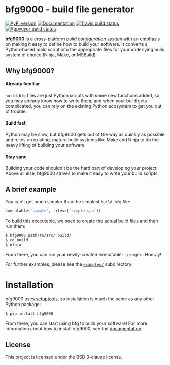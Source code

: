 # bfg9000 - build file generator

[![PyPi version][pypi-image]][pypi-link]
[![Documentation][documentation-image]][documentation-link]
[![Travis build status][travis-image]][travis-link]
[![Appveyor build status][appveyor-image]][appveyor-link]

**bfg9000** is a cross-platform *build configuration system* with an emphasis on
making it easy to define how to build your software. It converts a Python-based
build script into the appropriate files for your underlying build system of
choice (Ninja, Make, or MSBuild).

## Why bfg9000?

#### Already familiar

`build.bfg` files are just Python scripts with some new functions added, so you
may already know how to write them; and when your build gets complicated, you
can rely on the existing Python ecosystem to get you out of trouble.

#### Build fast

Python may be slow, but bfg9000 gets out of the way as quickly as possible and
relies on existing, mature build systems like Make and Ninja to do the heavy
lifting of building your software.

#### Stay sane

Building your code shouldn't be the hard part of developing your project. Above
all else, bfg9000 strives to make it easy to write your build scripts.

## A brief example

You can't get much simpler than the simplest `build.bfg` file:

```python
executable('simple', files=['simple.cpp'])
```

To build this executable, we need to create the actual build files and then
run them:

```sh
$ bfg9000 path/to/src/ build/
$ cd build
$ ninja
```

From there, you can run your newly-created executable: `./simple`. Hooray!

For further examples, please see the
[`examples/`](https://github.com/jimporter/bfg9000/tree/master/examples)
subdirectory.

# Installation

bfg9000 uses [setuptools](https://pythonhosted.org/setuptools/), so installation
is much the same as any other Python package:

```sh
$ pip install bfg9000
```

From there, you can start using bfg to build your software! For more information
about how to install bfg9000, see the
[documentation](https://jimporter.github.io/bfg9000/install).

## License

This project is licensed under the BSD 3-clause license.

[pypi-image]: https://img.shields.io/pypi/v/bfg9000.svg
[pypi-link]: https://pypi.python.org/pypi/bfg9000
[documentation-image]: https://img.shields.io/badge/docs-bfg9000-blue.svg
[documentation-link]: https://jimporter.github.io/bfg9000/
[travis-image]: https://travis-ci.org/jimporter/bfg9000.svg?branch=master
[travis-link]: https://travis-ci.org/jimporter/bfg9000
[appveyor-image]: https://ci.appveyor.com/api/projects/status/hxvbggf6exq8i2k6/branch/master?svg=true
[appveyor-link]: https://ci.appveyor.com/project/jimporter/bfg9000/branch/master
